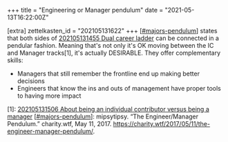 +++
title = "Engineering or Manager pendulum"
date = "2021-05-13T16:22:00Z"

[extra]
zettelkasten_id = "202105131622"
+++
[[#majors-pendulum](/zettelkasten/tags/majors-pendulum)] states that both sides of [202105131455 Dual career ladder](/zettelkasten/202105131455-dual-career-ladder) can be connected in a pendular fashion. Meaning that's not only it's OK moving between the IC and Manager tracks[1], it's actually DESIRABLE. They offer complementary skills:
- Managers that still remember the frontline end up making better decisions
- Engineers that know the ins and outs of management have proper tools to having more impact

[1]: [202105131506 About being an individual contributor versus being a manager](/zettelkasten/202105131506-about-being-an-individual-contributor-versus-being-a-manager)
[[#majors-pendulum](/zettelkasten/tags/majors-pendulum)]: mipsytipsy. “The Engineer/Manager Pendulum.” charity.wtf, May 11, 2017. https://charity.wtf/2017/05/11/the-engineer-manager-pendulum/.
